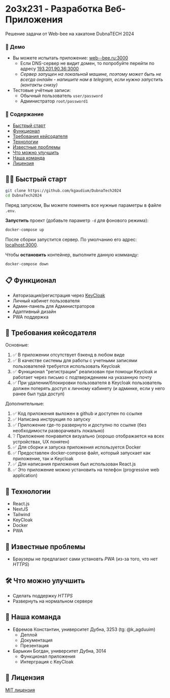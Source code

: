 # 2o3x231 - Разработка Веб-Приложения
Решение задачи от Web-bee на хакатоне DubnaTECH 2024

### 🚀 Демо
- Вы можете испытать приложение: [web--bee.ru:3000](http://web--bee.ru:3000/)
  - Если DNS-сервер не видит домен, то попробуйте перейти по адресу [193.201.90.36:3000](http://193.201.90.36:3000)
  - _Сервер запущен на локальной машине, поэтому может быть не всегда онлайн - напишите нам в telegram, если нужно запустить (контакты снизу)_
- Тестовые учётные записи:
  - Обычный пользователь `user/password`
  - Администратор `root/password1`
 
### 📖 Содержание
- [Быстрый старт](#%EF%B8%8F-быстрый-старт)
- [Функционал](#-функционал)
- [Требования кейсодателя](#-требования-кейсодателя)
- [Технологии](#-технологии)
- [Известные проблемы](#-известные-проблемы)
- [Что можно улучшить](#%EF%B8%8F-что-можно-улучшить)
- [Наша команда](#-наша-команда)
- [Лицензия](#-лицензия)

## 🏃‍♂️ Быстрый старт
```bash
git clone https://github.com/kgaudium/DubnaTech2024
cd DubnaTech2024
```
Перед запуском, Вы можете поменять все нужные параметры в файле `.env`.

**Запустить** проект (добавьте параметр `-d` для фонового режима):
```bash
docker-compose up
```
После сборки запустится сервер. По умолчанию его адрес: [localhost:3000](http://localhost:3000).

Чтобы **остановить** контейнер, выполните данную комманду:
```bash
docker-compose down
```

## 📋 Функционал
- Авторизация/регистрация через [KeyCloak](https://www.keycloak.org/)
- Личный кабинет пользователя
- Админ-панель для Администраторов
- Адаптивный дизайн
- PWA поддержка

## 🤩 Требования кейсодателя
Основные:
1. ✅ В приложении отсутствует бэкенд в любом виде
1. ✅ В качестве системы для работы с учетными записями пользователей требуется использовать Keycloak
1. ✅ Функционал "регистрации" реализован при помощи Keycloak и работает через письмо с подтверждением на указанную почту
1. ✅ При удалении/блокировки пользователя в Keycloak пользователь должен потерять доступ к личному кабинету (и админке, если у него ранее был туда доступ)
   
Дополнительные:
1. ✅ Код приложения выложен в github и доступен по ссылке
1. ✅ Написана инструкция по запуску
1. ✅ Приложение где-то развернуто и доступно по ссылке (без необходимости разворачивать локально)
1. ❔ Приложение понравится визуально (хорошо отображается на всех устройствах, UX понятен)
1. ✅ Для сборки и запуска приложения используется Docker
1. ✅ Предоставлен docker-compose файл, который запускает как приложение, так и Keycloak
1. ✅ Для написания приложения был использован React.js
1. ✅ Это приложение можно установить на телефон (progressive web application)

## 🧰 Технологии
- React.js
- NextJS
- Tailwind
- KeyCloak
- Docker
- PWA

## 🚧 Известные проблемы
- Браузеры не предлагают сами установть _PWA_ (из-за того, что нет _HTTPS_)

## 🛠️ Что можно улучшить
- Сделать поддержку _HTTPS_
- Развернуть на нормальном сервере

## 👥 Наша команда
- Ефремов Константин, университет Дубна, 3253 (tg: @k_agduuim)
  - Деплой
  - Документация
  - Презентация
- Барыкин Богдан, университет Дубна, 3014
  - Функционал приложения
  - Интерграция с KeyCloak
 
## 📝 Лицензия
[MIT лицензия](LICENSE)
